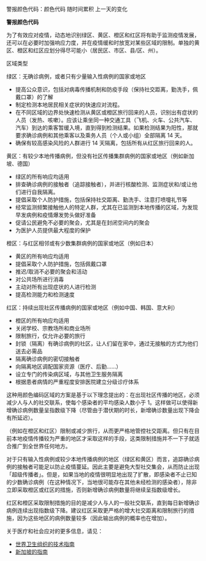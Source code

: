 警报颜色代码：颜色代码      随时间累积      上一天的变化

**警报颜色代码**

为了有效应对疫情，动态地识别绿区、黄区、橙区和红区将有助于监测疫情发展，还可以在必要时加强响应力度，并在疫情缓和时放宽对某些区域的限制。单独的黄区、橙区和红区应划分得尽可能小（居民区、市区、县/区、州）。 

区域类型

绿区：无确诊病例，或者只有少量输入性病例的国家或地区

- 提高公众意识，包括对病毒传播机制和防疫手段（保持社交距离，勤洗手，佩戴口罩）的了解
- 制定检测本地居民相关症状的快速应对流程。
- 在不同区域的边界处快速检测从黄区或橙区旅行回来的人员，识别出有症状的人员（发热、咳嗽）。应该让乘坐同一种交通工具（飞机、火车、公共汽车、汽车）到达的乘客暂缓入境，直到得到检测结果。如果检测结果为阳性，那就要求确诊病例和其他乘客以及乘务人员（个人或小组）全部隔离 14 天。
- 确保有较高感染风险的人群进行 14 天隔离，包括所有从红区旅行回来的人。

黄区：有较少本地传播病例，但没有社区传播集群病例的国家或地区（例如新加坡、德国）

- 绿区的所有响应均适用
- 排查确诊病例的接触者（追踪接触者），并进行核酸检测、监测症状和/或让他们进行自我隔离。
- 提倡采取个人防护措施，包括保持社交距离、勤洗手、注意打喷嚏礼节等
- 经常监测频繁接触他人的特定人群，尤其在已监测到本地传播的区域，为发现早发病例和疫情爆发势头做好准备 
- 促请公民避免不必要的聚会，尤其是在封闭空间内的聚会
- 为医护人员提供最大程度的保护

橙区：与红区相邻或有少数集群病例的国家或地区（例如日本）

- 黄区的所有响应均适用
- 提倡采取个人防护措施，包括佩戴口罩
- 推迟/取消不必要的聚会和活动
- 对公共场所进行消毒
- 主动对所有出现症状的人进行检测
- 提高检测能力和检测速度

红区：持续出现社区传播病例的国家或地区（例如中国、韩国、意大利）

- 橙区的所有响应均适用
- 关闭学校、宗教场所和商业场所
- 限制旅行，仅允许必要的旅行
- 封锁（隔离）有确诊病例的社区，让人们留在家中，通过无接触的方式为他们送去必需品
- 隔离确诊病例的密切接触者
- 向隔离地区调配国家资源（医疗、后勤……）
- 设立专门的传染病区域，与其他卫生服务隔离
- 根据患者病情的严重程度安排医院建立分级诊疗体系

这种用颜色编码区域的方案是基于以下理念提出的：在出现社区传播的地区，必须减少人与人的社交联系，使每个感染者的平均感染人数小于 1。这样做可以使得新增确诊病例数量呈指数级下降（尽管由于潜伏期的时长，新增确诊数量出现下降会有所延迟）。 

（例如在橙区和红区）限制或减少旅行，从而更严格地管控社交距离。但只有在目前本地疫情传播较为严重的地区才采取这样的手段，这类限制措施并不一下子就适合推广到全世界任何地方。 

对于只有输入性病例或较少本地传播病例的地区（绿区和黄区）而言，追踪确诊病例的接触者可能足以防止疫情蔓延。因此主要是避免大型社交集会，从而防止出现「超级传播者」。但是，如果当地的疫情很明显地出现了扩散，即感染者不止已知的少数确诊病例（在这种情况下，当地很可能存在其他未经检测的感染者），除非立即采取橙区或红区的措施，否则新增确诊病例数量将继续呈指数级增长。

红区和橙区采取限制措施的目的是减少人与人的一般社交联系，直到每日新增确诊病例连续出现指数级下降。建议红区采取更严格的增大社交距离和限制旅行的措施，因为这些地区的病例数量较多（因此输出病例的概率也在增加）。

 

关于医疗和社会应对的更多信息，请见：

- [世界卫生组织的技术指南](https://www.who.int/emergencies/diseases/novel-coronavirus-2019/technical-guidance)
- [新加坡的指南](https://www.moh.gov.sg/covid-19)

 